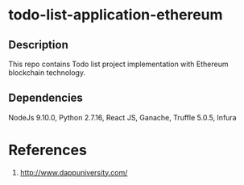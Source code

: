 # todo-list-application-ethereum

## Description
This repo contains Todo list project implementation with Ethereum blockchain technology.

## Dependencies
NodeJs 9.10.0, Python 2.7.16, React JS, Ganache, Truffle 5.0.5, Infura

# References
1. http://www.dappuniversity.com/